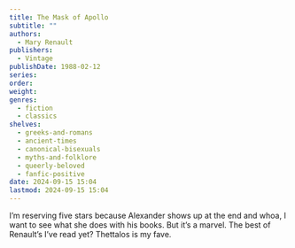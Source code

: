 ```yaml
---
title: The Mask of Apollo
subtitle: ""
authors:
  - Mary Renault
publishers:
  - Vintage
publishDate: 1988-02-12
series: 
order: 
weight: 
genres:
  - fiction
  - classics
shelves:
  - greeks-and-romans
  - ancient-times
  - canonical-bisexuals
  - myths-and-folklore
  - queerly-beloved
  - fanfic-positive
date: 2024-09-15 15:04
lastmod: 2024-09-15 15:04
---
```

I’m reserving five stars because Alexander shows up at the end and whoa, I want to see what she does with his books. But it’s a marvel. The best of Renault’s I’ve read yet? Thettalos is my fave.